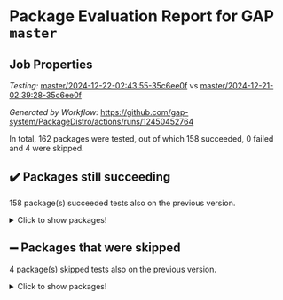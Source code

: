 # Package Evaluation Report for GAP `master`

## Job Properties

*Testing:* [master/2024-12-22-02:43:55-35c6ee0f](https://github.com/gap-system/PackageDistro/blob/data/reports/master/2024-12-22-02:43:55-35c6ee0f) vs [master/2024-12-21-02:39:28-35c6ee0f](https://github.com/gap-system/PackageDistro/blob/data/reports/master/2024-12-21-02:39:28-35c6ee0f)

*Generated by Workflow:* https://github.com/gap-system/PackageDistro/actions/runs/12450452764

In total, 162 packages were tested, out of which 158 succeeded, 0 failed and 4 were skipped.

## :heavy_check_mark: Packages still succeeding

158 package(s) succeeded tests also on the previous version.
<details><summary>Click to show packages!</summary>

- 4ti2interface 2024.11-01 [(success)](https://github.com/gap-system/PackageDistro/actions/runs/12450452764/job/34757396608)
- ace 5.6.2 [(success)](https://github.com/gap-system/PackageDistro/actions/runs/12450452764/job/34757396714)
- aclib 1.3.2 [(success)](https://github.com/gap-system/PackageDistro/actions/runs/12450452764/job/34757396796)
- agt 0.3.1 [(success)](https://github.com/gap-system/PackageDistro/actions/runs/12450452764/job/34757396869)
- alnuth 3.2.1 [(success)](https://github.com/gap-system/PackageDistro/actions/runs/12450452764/job/34757396962)
- anupq 3.3.1 [(success)](https://github.com/gap-system/PackageDistro/actions/runs/12450452764/job/34757397027)
- atlasrep 2.1.9 [(success)](https://github.com/gap-system/PackageDistro/actions/runs/12450452764/job/34757397145)
- autodoc 2023.06.19 [(success)](https://github.com/gap-system/PackageDistro/actions/runs/12450452764/job/34757397239)
- automata 1.16 [(success)](https://github.com/gap-system/PackageDistro/actions/runs/12450452764/job/34757397336)
- automgrp 1.3.2 [(success)](https://github.com/gap-system/PackageDistro/actions/runs/12450452764/job/34757399221)
- autpgrp 1.11 [(success)](https://github.com/gap-system/PackageDistro/actions/runs/12450452764/job/34757399471)
- cap 2024.11-02 [(success)](https://github.com/gap-system/PackageDistro/actions/runs/12450452764/job/34757399632)
- caratinterface 2.3.7 [(success)](https://github.com/gap-system/PackageDistro/actions/runs/12450452764/job/34757400446)
- cddinterface 2024.09.02 [(success)](https://github.com/gap-system/PackageDistro/actions/runs/12450452764/job/34757401001)
- circle 1.6.6 [(success)](https://github.com/gap-system/PackageDistro/actions/runs/12450452764/job/34757401115)
- classicpres 1.22 [(success)](https://github.com/gap-system/PackageDistro/actions/runs/12450452764/job/34757401191)
- cohomolo 1.6.11 [(success)](https://github.com/gap-system/PackageDistro/actions/runs/12450452764/job/34757401301)
- congruence 1.2.7 [(success)](https://github.com/gap-system/PackageDistro/actions/runs/12450452764/job/34757401402)
- corefreesub 0.6 [(success)](https://github.com/gap-system/PackageDistro/actions/runs/12450452764/job/34757401493)
- corelg 1.57 [(success)](https://github.com/gap-system/PackageDistro/actions/runs/12450452764/job/34757401577)
- crime 1.6 [(success)](https://github.com/gap-system/PackageDistro/actions/runs/12450452764/job/34757401715)
- crisp 1.4.6 [(success)](https://github.com/gap-system/PackageDistro/actions/runs/12450452764/job/34757401817)
- crypting 0.10.5 [(success)](https://github.com/gap-system/PackageDistro/actions/runs/12450452764/job/34757401904)
- cryst 4.1.27 [(success)](https://github.com/gap-system/PackageDistro/actions/runs/12450452764/job/34757401995)
- crystcat 1.1.10 [(success)](https://github.com/gap-system/PackageDistro/actions/runs/12450452764/job/34757402088)
- ctbllib 1.3.9 [(success)](https://github.com/gap-system/PackageDistro/actions/runs/12450452764/job/34757402162)
- cubefree 1.20 [(success)](https://github.com/gap-system/PackageDistro/actions/runs/12450452764/job/34757402258)
- curlinterface 2.4.0 [(success)](https://github.com/gap-system/PackageDistro/actions/runs/12450452764/job/34757402331)
- cvec 2.8.2 [(success)](https://github.com/gap-system/PackageDistro/actions/runs/12450452764/job/34757402412)
- datastructures 0.3.1 [(success)](https://github.com/gap-system/PackageDistro/actions/runs/12450452764/job/34757402514)
- deepthought 1.0.7 [(success)](https://github.com/gap-system/PackageDistro/actions/runs/12450452764/job/34757402603)
- design 1.8.2 [(success)](https://github.com/gap-system/PackageDistro/actions/runs/12450452764/job/34757402679)
- difsets 2.3.1 [(success)](https://github.com/gap-system/PackageDistro/actions/runs/12450452764/job/34757402774)
- digraphs 1.9.0 [(success)](https://github.com/gap-system/PackageDistro/actions/runs/12450452764/job/34757402844)
- edim 1.3.8 [(success)](https://github.com/gap-system/PackageDistro/actions/runs/12450452764/job/34757402930)
- example 4.4.0 [(success)](https://github.com/gap-system/PackageDistro/actions/runs/12450452764/job/34757402992)
- examplesforhomalg 2023.10-01 [(success)](https://github.com/gap-system/PackageDistro/actions/runs/12450452764/job/34757403078)
- factint 1.6.3 [(success)](https://github.com/gap-system/PackageDistro/actions/runs/12450452764/job/34757403148)
- ferret 1.0.14 [(success)](https://github.com/gap-system/PackageDistro/actions/runs/12450452764/job/34757403211)
- fga 1.5.0 [(success)](https://github.com/gap-system/PackageDistro/actions/runs/12450452764/job/34757403284)
- fining 1.5.6 [(success)](https://github.com/gap-system/PackageDistro/actions/runs/12450452764/job/34757403372)
- float 1.0.5 [(success)](https://github.com/gap-system/PackageDistro/actions/runs/12450452764/job/34757403458)
- format 1.4.4 [(success)](https://github.com/gap-system/PackageDistro/actions/runs/12450452764/job/34757403540)
- forms 1.2.12 [(success)](https://github.com/gap-system/PackageDistro/actions/runs/12450452764/job/34757403630)
- fplsa 1.2.6 [(success)](https://github.com/gap-system/PackageDistro/actions/runs/12450452764/job/34757403705)
- fr 2.4.13 [(success)](https://github.com/gap-system/PackageDistro/actions/runs/12450452764/job/34757403799)
- francy 2.0.3 [(success)](https://github.com/gap-system/PackageDistro/actions/runs/12450452764/job/34757403882)
- fwtree 1.3 [(success)](https://github.com/gap-system/PackageDistro/actions/runs/12450452764/job/34757403975)
- gapdoc 1.6.7 [(success)](https://github.com/gap-system/PackageDistro/actions/runs/12450452764/job/34757404031)
- gauss 2024.11-01 [(success)](https://github.com/gap-system/PackageDistro/actions/runs/12450452764/job/34757404114)
- gaussforhomalg 2024.08-01 [(success)](https://github.com/gap-system/PackageDistro/actions/runs/12450452764/job/34757404188)
- gbnp 1.1.0 [(success)](https://github.com/gap-system/PackageDistro/actions/runs/12450452764/job/34757404283)
- generalizedmorphismsforcap 2024.09-03 [(success)](https://github.com/gap-system/PackageDistro/actions/runs/12450452764/job/34757404365)
- genss 1.6.9 [(success)](https://github.com/gap-system/PackageDistro/actions/runs/12450452764/job/34757404433)
- gradedmodules 2024.01-01 [(success)](https://github.com/gap-system/PackageDistro/actions/runs/12450452764/job/34757404516)
- gradedringforhomalg 2024.07-01 [(success)](https://github.com/gap-system/PackageDistro/actions/runs/12450452764/job/34757404590)
- grape 4.9.2 [(success)](https://github.com/gap-system/PackageDistro/actions/runs/12450452764/job/34757404668)
- groupoids 1.76 [(success)](https://github.com/gap-system/PackageDistro/actions/runs/12450452764/job/34757404737)
- grpconst 2.6.5 [(success)](https://github.com/gap-system/PackageDistro/actions/runs/12450452764/job/34757404795)
- guarana 0.96.3 [(success)](https://github.com/gap-system/PackageDistro/actions/runs/12450452764/job/34757404875)
- guava 3.19 [(success)](https://github.com/gap-system/PackageDistro/actions/runs/12450452764/job/34757404960)
- hap 1.66 [(success)](https://github.com/gap-system/PackageDistro/actions/runs/12450452764/job/34757405025)
- hapcryst 0.1.15 [(success)](https://github.com/gap-system/PackageDistro/actions/runs/12450452764/job/34757405138)
- hecke 1.5.4 [(success)](https://github.com/gap-system/PackageDistro/actions/runs/12450452764/job/34757405230)
- help 4.0 [(success)](https://github.com/gap-system/PackageDistro/actions/runs/12450452764/job/34757405317)
- homalg 2024.01-01 [(success)](https://github.com/gap-system/PackageDistro/actions/runs/12450452764/job/34757405401)
- homalgtocas 2023.11-01 [(success)](https://github.com/gap-system/PackageDistro/actions/runs/12450452764/job/34757405478)
- idrel 2.48 [(success)](https://github.com/gap-system/PackageDistro/actions/runs/12450452764/job/34757405547)
- images 1.3.3 [(success)](https://github.com/gap-system/PackageDistro/actions/runs/12450452764/job/34757405614)
- intpic 0.4.0 [(success)](https://github.com/gap-system/PackageDistro/actions/runs/12450452764/job/34757405697)
- io 4.9.1 [(success)](https://github.com/gap-system/PackageDistro/actions/runs/12450452764/job/34757405826)
- io_forhomalg 2023.02-04 [(success)](https://github.com/gap-system/PackageDistro/actions/runs/12450452764/job/34757405891)
- irredsol 1.4.4 [(success)](https://github.com/gap-system/PackageDistro/actions/runs/12450452764/job/34757406005)
- json 2.2.2 [(success)](https://github.com/gap-system/PackageDistro/actions/runs/12450452764/job/34757406072)
- jupyterkernel 1.5.1 [(success)](https://github.com/gap-system/PackageDistro/actions/runs/12450452764/job/34757406141)
- jupyterviz 1.5.6 [(success)](https://github.com/gap-system/PackageDistro/actions/runs/12450452764/job/34757406226)
- kan 1.37 [(success)](https://github.com/gap-system/PackageDistro/actions/runs/12450452764/job/34757406295)
- kbmag 1.5.11 [(success)](https://github.com/gap-system/PackageDistro/actions/runs/12450452764/job/34757406387)
- laguna 3.9.7 [(success)](https://github.com/gap-system/PackageDistro/actions/runs/12450452764/job/34757406501)
- liealgdb 2.2.1 [(success)](https://github.com/gap-system/PackageDistro/actions/runs/12450452764/job/34757406573)
- liepring 2.9.1 [(success)](https://github.com/gap-system/PackageDistro/actions/runs/12450452764/job/34757406646)
- liering 2.4.2 [(success)](https://github.com/gap-system/PackageDistro/actions/runs/12450452764/job/34757406766)
- linearalgebraforcap 2024.10-01 [(success)](https://github.com/gap-system/PackageDistro/actions/runs/12450452764/job/34757406845)
- lins 0.9 [(success)](https://github.com/gap-system/PackageDistro/actions/runs/12450452764/job/34757406895)
- localizeringforhomalg 2023.10-01 [(success)](https://github.com/gap-system/PackageDistro/actions/runs/12450452764/job/34757407014)
- loops 3.4.4 [(success)](https://github.com/gap-system/PackageDistro/actions/runs/12450452764/job/34757407092)
- lpres 1.1.1 [(success)](https://github.com/gap-system/PackageDistro/actions/runs/12450452764/job/34757407188)
- majoranaalgebras 1.5.2 [(success)](https://github.com/gap-system/PackageDistro/actions/runs/12450452764/job/34757407265)
- mapclass 1.4.6 [(success)](https://github.com/gap-system/PackageDistro/actions/runs/12450452764/job/34757407345)
- matgrp 0.71 [(success)](https://github.com/gap-system/PackageDistro/actions/runs/12450452764/job/34757407433)
- matricesforhomalg 2024.11-02 [(success)](https://github.com/gap-system/PackageDistro/actions/runs/12450452764/job/34757407511)
- modisom 3.0.0 [(success)](https://github.com/gap-system/PackageDistro/actions/runs/12450452764/job/34757407633)
- modulepresentationsforcap 2024.09-02 [(success)](https://github.com/gap-system/PackageDistro/actions/runs/12450452764/job/34757407753)
- modules 2024.01-01 [(success)](https://github.com/gap-system/PackageDistro/actions/runs/12450452764/job/34757407849)
- monoidalcategories 2024.09-05 [(success)](https://github.com/gap-system/PackageDistro/actions/runs/12450452764/job/34757407958)
- nconvex 2022.09-01 [(success)](https://github.com/gap-system/PackageDistro/actions/runs/12450452764/job/34757408041)
- nilmat 1.4.2 [(success)](https://github.com/gap-system/PackageDistro/actions/runs/12450452764/job/34757408132)
- nock 1.5 [(success)](https://github.com/gap-system/PackageDistro/actions/runs/12450452764/job/34757408219)
- normalizinterface 1.3.7 [(success)](https://github.com/gap-system/PackageDistro/actions/runs/12450452764/job/34757408289)
- nq 2.5.11 [(success)](https://github.com/gap-system/PackageDistro/actions/runs/12450452764/job/34757408425)
- numericalsgps 1.4.0 [(success)](https://github.com/gap-system/PackageDistro/actions/runs/12450452764/job/34757408533)
- openmath 11.5.3 [(success)](https://github.com/gap-system/PackageDistro/actions/runs/12450452764/job/34757408628)
- orb 4.9.1 [(success)](https://github.com/gap-system/PackageDistro/actions/runs/12450452764/job/34757408710)
- packagemanager 1.6 [(success)](https://github.com/gap-system/PackageDistro/actions/runs/12450452764/job/34757408781)
- patternclass 2.4.5 [(success)](https://github.com/gap-system/PackageDistro/actions/runs/12450452764/job/34757408858)
- permut 2.0.5 [(success)](https://github.com/gap-system/PackageDistro/actions/runs/12450452764/job/34757408956)
- polenta 1.3.10 [(success)](https://github.com/gap-system/PackageDistro/actions/runs/12450452764/job/34757409048)
- polymaking 0.8.7 [(success)](https://github.com/gap-system/PackageDistro/actions/runs/12450452764/job/34757409163)
- primgrp 3.4.4 [(success)](https://github.com/gap-system/PackageDistro/actions/runs/12450452764/job/34757409270)
- profiling 2.6.0 [(success)](https://github.com/gap-system/PackageDistro/actions/runs/12450452764/job/34757409360)
- qdistrnd 0.9.5 [(success)](https://github.com/gap-system/PackageDistro/actions/runs/12450452764/job/34757409446)
- qpa 1.35 [(success)](https://github.com/gap-system/PackageDistro/actions/runs/12450452764/job/34757409540)
- quagroup 1.8.4 [(success)](https://github.com/gap-system/PackageDistro/actions/runs/12450452764/job/34757409635)
- radiroot 2.9 [(success)](https://github.com/gap-system/PackageDistro/actions/runs/12450452764/job/34757409738)
- rcwa 4.7.1 [(success)](https://github.com/gap-system/PackageDistro/actions/runs/12450452764/job/34757409846)
- rds 1.8 [(success)](https://github.com/gap-system/PackageDistro/actions/runs/12450452764/job/34757409978)
- recog 1.4.3 [(success)](https://github.com/gap-system/PackageDistro/actions/runs/12450452764/job/34757410076)
- repndecomp 1.3.0 [(success)](https://github.com/gap-system/PackageDistro/actions/runs/12450452764/job/34757410207)
- repsn 3.1.2 [(success)](https://github.com/gap-system/PackageDistro/actions/runs/12450452764/job/34757410303)
- resclasses 4.7.3 [(success)](https://github.com/gap-system/PackageDistro/actions/runs/12450452764/job/34757410424)
- ringsforhomalg 2024.11-02 [(success)](https://github.com/gap-system/PackageDistro/actions/runs/12450452764/job/34757410525)
- sco 2023.08-01 [(success)](https://github.com/gap-system/PackageDistro/actions/runs/12450452764/job/34757410626)
- scscp 2.4.3 [(success)](https://github.com/gap-system/PackageDistro/actions/runs/12450452764/job/34757410731)
- semigroups 5.4.0 [(success)](https://github.com/gap-system/PackageDistro/actions/runs/12450452764/job/34757410822)
- sglppow 2.4 [(success)](https://github.com/gap-system/PackageDistro/actions/runs/12450452764/job/34757410926)
- sgpviz 0.999.6 [(success)](https://github.com/gap-system/PackageDistro/actions/runs/12450452764/job/34757411031)
- simpcomp 2.1.14 [(success)](https://github.com/gap-system/PackageDistro/actions/runs/12450452764/job/34757411142)
- singular 2024.06.03 [(success)](https://github.com/gap-system/PackageDistro/actions/runs/12450452764/job/34757411263)
- sl2reps 1.1 [(success)](https://github.com/gap-system/PackageDistro/actions/runs/12450452764/job/34757411367)
- sla 1.6.2 [(success)](https://github.com/gap-system/PackageDistro/actions/runs/12450452764/job/34757411505)
- smallantimagmas 0.2.12 [(success)](https://github.com/gap-system/PackageDistro/actions/runs/12450452764/job/34757411619)
- smallgrp 1.5.4 [(success)](https://github.com/gap-system/PackageDistro/actions/runs/12450452764/job/34757411709)
- smallsemi 0.7.1 [(success)](https://github.com/gap-system/PackageDistro/actions/runs/12450452764/job/34757411838)
- sonata 2.9.6 [(success)](https://github.com/gap-system/PackageDistro/actions/runs/12450452764/job/34757411961)
- sophus 1.27 [(success)](https://github.com/gap-system/PackageDistro/actions/runs/12450452764/job/34757412083)
- sotgrps 1.3 [(success)](https://github.com/gap-system/PackageDistro/actions/runs/12450452764/job/34757412193)
- spinsym 1.5.2 [(success)](https://github.com/gap-system/PackageDistro/actions/runs/12450452764/job/34757412318)
- standardff 1.0 [(success)](https://github.com/gap-system/PackageDistro/actions/runs/12450452764/job/34757412463)
- symbcompcc 1.3.2 [(success)](https://github.com/gap-system/PackageDistro/actions/runs/12450452764/job/34757412569)
- thelma 1.3 [(success)](https://github.com/gap-system/PackageDistro/actions/runs/12450452764/job/34757412695)
- tomlib 1.2.11 [(success)](https://github.com/gap-system/PackageDistro/actions/runs/12450452764/job/34757412826)
- toolsforhomalg 2024.09-01 [(success)](https://github.com/gap-system/PackageDistro/actions/runs/12450452764/job/34757412948)
- toric 1.9.6 [(success)](https://github.com/gap-system/PackageDistro/actions/runs/12450452764/job/34757413037)
- toricvarieties 2022.07.13 [(success)](https://github.com/gap-system/PackageDistro/actions/runs/12450452764/job/34757413123)
- transgrp 3.6.5 [(success)](https://github.com/gap-system/PackageDistro/actions/runs/12450452764/job/34757413206)
- typeset 1.2.2 [(success)](https://github.com/gap-system/PackageDistro/actions/runs/12450452764/job/34757413319)
- ugaly 4.1.3 [(success)](https://github.com/gap-system/PackageDistro/actions/runs/12450452764/job/34757413423)
- unipot 1.6 [(success)](https://github.com/gap-system/PackageDistro/actions/runs/12450452764/job/34757413537)
- unitlib 4.2.0 [(success)](https://github.com/gap-system/PackageDistro/actions/runs/12450452764/job/34757413643)
- utils 0.85 [(success)](https://github.com/gap-system/PackageDistro/actions/runs/12450452764/job/34757413754)
- uuid 0.7 [(success)](https://github.com/gap-system/PackageDistro/actions/runs/12450452764/job/34757414077)
- walrus 0.9991 [(success)](https://github.com/gap-system/PackageDistro/actions/runs/12450452764/job/34757414182)
- wedderga 4.10.5 [(success)](https://github.com/gap-system/PackageDistro/actions/runs/12450452764/job/34757414299)
- wpe 0.8 [(success)](https://github.com/gap-system/PackageDistro/actions/runs/12450452764/job/34757414411)
- xmod 2.92 [(success)](https://github.com/gap-system/PackageDistro/actions/runs/12450452764/job/34757414514)
- xmodalg 1.23 [(success)](https://github.com/gap-system/PackageDistro/actions/runs/12450452764/job/34757414633)
- yangbaxter 0.10.6 [(success)](https://github.com/gap-system/PackageDistro/actions/runs/12450452764/job/34757414705)
- zeromqinterface 0.16 [(success)](https://github.com/gap-system/PackageDistro/actions/runs/12450452764/job/34757414810)
</details>

## :heavy_minus_sign: Packages that were skipped

4 package(s) skipped tests also on the previous version.
<details><summary>Click to show packages!</summary>

- browse 1.8.21 [(skipped)](https://github.com/gap-system/PackageDistro/actions/runs/12450452764/job/34757279823)
- itc 1.5.1 [(skipped)](https://github.com/gap-system/PackageDistro/actions/runs/12450452764/job/34757279823)
- polycyclic 2.16 [(skipped)](https://github.com/gap-system/PackageDistro/actions/runs/12450452764/job/34757279823)
- xgap 4.32 [(skipped)](https://github.com/gap-system/PackageDistro/actions/runs/12450452764/job/34757279823)
</details>

